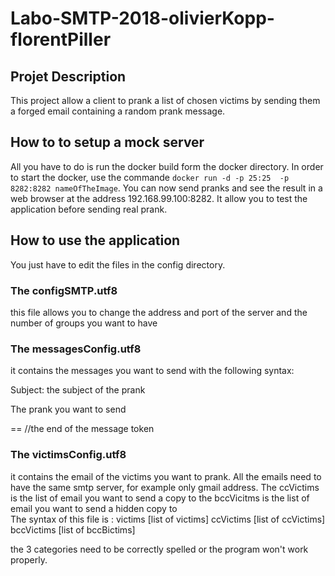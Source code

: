 # Labo-SMTP-2018-olivierKopp-florentPiller

## Projet Description 

This project allow a client to prank a list of chosen victims by sending them a forged email containing a random prank message.

## How to to setup a mock server

All you have to do is run the docker build form the docker directory. 
In order to start the docker, use the commande `docker run -d -p 25:25  -p 8282:8282 nameOfTheImage`. 
You can now send pranks and see the result in a web browser at the address 192.168.99.100:8282. 
It allow you to test the application before sending real prank. 

## How to use the application 

You just have to edit the files in the config directory. 

### The configSMTP.utf8 

this file allows you to change the address and port of the server and the number of groups you want to have 

### The messagesConfig.utf8 
it contains the messages you want to send with the following syntax: 

Subject: the subject of the prank 

The prank you want to send 

== //the end of the message token 

### The victimsConfig.utf8 

it contains the email of the victims you want to prank. 
All the emails need to have the same smtp server, for example only gmail address. 
The ccVictims is the list of email you want to send a copy to 
the bccVicitms is the list of email you want to send a hidden copy to  
The syntax of this file is : 
victims 
[list of victims] 
ccVictims 
[list of ccVictims] 
bccVictims 
[list of bccBictims] 

the 3 categories need to be correctly spelled or the program won't work properly. 
